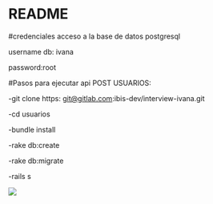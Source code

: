 # README

#credenciales acceso a la base de datos postgresql

username db: ivana

password:root

#Pasos para ejecutar api POST USUARIOS:

-git clone https: git@gitlab.com:ibis-dev/interview-ivana.git

-cd usuarios

-bundle install

-rake db:create

-rake db:migrate

-rails s

![](https://gitlab.com/ibis-dev/interview-ivana/-/blob/backend-frontend/usuarios/captura.png)
